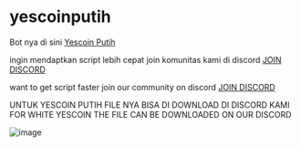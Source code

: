 # yescoinputih
Bot nya di sini [Yescoin Putih](https://t.me/realyescoinbot?start=r_1330939241)

ingin mendaptkan script lebih cepat join komunitas kami di discord
[JOIN DISCORD](https://discord.gg/N9caefVJ7F)

want to get script faster join our community on discord
[JOIN DISCORD](https://discord.gg/N9caefVJ7F)

UNTUK YESCOIN PUTIH FILE NYA BISA DI DOWNLOAD DI DISCORD KAMI
FOR WHITE YESCOIN THE FILE CAN BE DOWNLOADED ON OUR DISCORD

![image](https://github.com/user-attachments/assets/81e22dd2-2058-4ea0-b37e-def8b8bb1ede)
